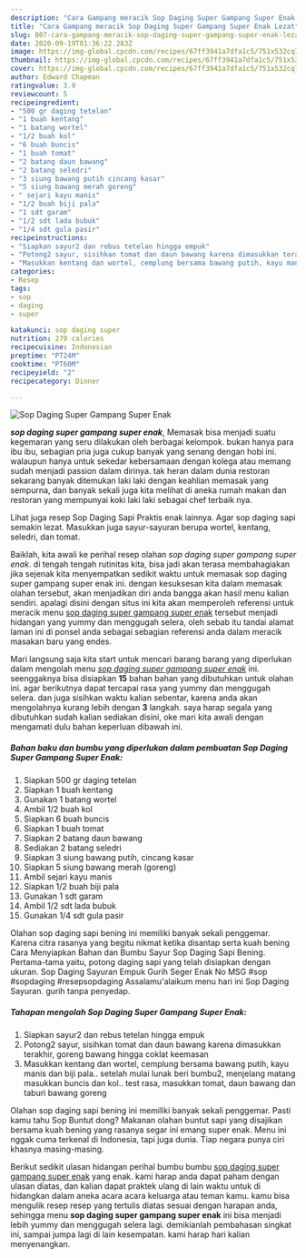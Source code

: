 ```yaml
---
description: "Cara Gampang meracik Sop Daging Super Gampang Super Enak Lezat"
title: "Cara Gampang meracik Sop Daging Super Gampang Super Enak Lezat"
slug: 807-cara-gampang-meracik-sop-daging-super-gampang-super-enak-lezat
date: 2020-09-19T01:36:22.283Z
image: https://img-global.cpcdn.com/recipes/67ff3941a7dfa1c5/751x532cq70/sop-daging-super-gampang-super-enak-foto-resep-utama.jpg
thumbnail: https://img-global.cpcdn.com/recipes/67ff3941a7dfa1c5/751x532cq70/sop-daging-super-gampang-super-enak-foto-resep-utama.jpg
cover: https://img-global.cpcdn.com/recipes/67ff3941a7dfa1c5/751x532cq70/sop-daging-super-gampang-super-enak-foto-resep-utama.jpg
author: Edward Chapman
ratingvalue: 3.9
reviewcount: 5
recipeingredient:
- "500 gr daging tetelan"
- "1 buah kentang"
- "1 batang wortel"
- "1/2 buah kol"
- "6 buah buncis"
- "1 buah tomat"
- "2 batang daun bawang"
- "2 batang seledri"
- "3 siung bawang putih cincang kasar"
- "5 siung bawang merah goreng"
- " sejari kayu manis"
- "1/2 buah biji pala"
- "1 sdt garam"
- "1/2 sdt lada bubuk"
- "1/4 sdt gula pasir"
recipeinstructions:
- "Siapkan sayur2 dan rebus tetelan hingga empuk"
- "Potong2 sayur, sisihkan tomat dan daun bawang karena dimasukkan terakhir, goreng bawang hingga coklat keemasan"
- "Masukkan kentang dan wortel, cemplung bersama bawang putih, kayu manis dan biji pala.. setelah mulai lunak beri bumbu2, menjelang matang masukkan buncis dan kol.. test rasa, masukkan tomat, daun bawang dan taburi bawang goreng"
categories:
- Resep
tags:
- sop
- daging
- super

katakunci: sop daging super 
nutrition: 279 calories
recipecuisine: Indonesian
preptime: "PT24M"
cooktime: "PT60M"
recipeyield: "2"
recipecategory: Dinner

---
```



![Sop Daging Super Gampang Super Enak](https://img-global.cpcdn.com/recipes/67ff3941a7dfa1c5/751x532cq70/sop-daging-super-gampang-super-enak-foto-resep-utama.jpg)

<b><i>sop daging super gampang super enak</i></b>, Memasak bisa menjadi suatu kegemaran yang seru dilakukan oleh berbagai kelompok. bukan hanya para ibu ibu, sebagian pria juga cukup banyak yang senang dengan hobi ini. walaupun hanya untuk sekedar kebersamaan dengan kolega atau memang sudah menjadi passion dalam dirinya. tak heran dalam dunia restoran sekarang banyak ditemukan laki laki dengan keahlian memasak yang sempurna, dan banyak sekali juga kita melihat di aneka rumah makan dan restoran yang mempunyai koki laki laki sebagai chef terbaik nya.

Lihat juga resep Sop Daging Sapi Praktis enak lainnya. Agar sop daging sapi semakin lezat. Masukkan juga sayur-sayuran berupa wortel, kentang, seledri, dan tomat.

Baiklah, kita awali ke perihal resep olahan <i>sop daging super gampang super enak</i>. di tengah tengah rutinitas kita, bisa jadi akan terasa membahagiakan jika sejenak kita menyempatkan sedikit waktu untuk memasak sop daging super gampang super enak ini. dengan kesuksesan kita dalam memasak olahan tersebut, akan menjadikan diri anda bangga akan hasil menu kalian sendiri. apalagi disini dengan situs ini kita akan memperoleh referensi untuk meracik menu <u>sop daging super gampang super enak</u> tersebut menjadi hidangan yang yummy dan menggugah selera, oleh sebab itu tandai alamat laman ini di ponsel anda sebagai sebagian referensi anda dalam meracik masakan baru yang endes.


Mari langsung saja kita start untuk mencari barang barang yang diperlukan dalam mengolah menu <u><i>sop daging super gampang super enak</i></u> ini. seenggaknya bisa disiapkan <b>15</b> bahan bahan yang dibutuhkan untuk olahan ini. agar berikutnya dapat tercapai rasa yang yummy dan menggugah selera. dan juga sisihkan waktu kalian sebentar, karena anda akan mengolahnya kurang lebih dengan <b>3</b> langkah. saya harap segala yang dibutuhkan sudah kalian sediakan disini, oke mari kita awali dengan mengamati dulu bahan keperluan dibawah ini.

<!--inarticleads1-->

##### Bahan baku dan bumbu yang diperlukan dalam pembuatan Sop Daging Super Gampang Super Enak:

1. Siapkan 500 gr daging tetelan
1. Siapkan 1 buah kentang
1. Gunakan 1 batang wortel
1. Ambil 1/2 buah kol
1. Siapkan 6 buah buncis
1. Siapkan 1 buah tomat
1. Siapkan 2 batang daun bawang
1. Sediakan 2 batang seledri
1. Siapkan 3 siung bawang putih, cincang kasar
1. Siapkan 5 siung bawang merah (goreng)
1. Ambil  sejari kayu manis
1. Siapkan 1/2 buah biji pala
1. Gunakan 1 sdt garam
1. Ambil 1/2 sdt lada bubuk
1. Gunakan 1/4 sdt gula pasir


Olahan sop daging sapi bening ini memiliki banyak sekali penggemar. Karena citra rasanya yang begitu nikmat ketika disantap serta kuah bening Cara Menyiapkan Bahan dan Bumbu Sayur Sop Daging Sapi Bening. Pertama-tama yaitu, potong daging sapi yang telah disiapkan dengan ukuran. Sop Daging Sayuran Empuk Gurih Seger Enak No MSG #sop #sopdaging #resepsopdaging Assalamu&#39;alaikum menu hari ini Sop Daging Sayuran. gurih tanpa penyedap. 

<!--inarticleads2-->

##### Tahapan mengolah Sop Daging Super Gampang Super Enak:

1. Siapkan sayur2 dan rebus tetelan hingga empuk
1. Potong2 sayur, sisihkan tomat dan daun bawang karena dimasukkan terakhir, goreng bawang hingga coklat keemasan
1. Masukkan kentang dan wortel, cemplung bersama bawang putih, kayu manis dan biji pala.. setelah mulai lunak beri bumbu2, menjelang matang masukkan buncis dan kol.. test rasa, masukkan tomat, daun bawang dan taburi bawang goreng


Olahan sop daging sapi bening ini memiliki banyak sekali penggemar. Pasti kamu tahu Sop Buntut dong? Makanan olahan buntut sapi yang disajikan bersama kuah bening yang rasanya segar ini emang super enak. Menu ini nggak cuma terkenal di Indonesia, tapi juga dunia. Tiap negara punya ciri khasnya masing-masing. 

Berikut sedikit ulasan hidangan perihal bumbu bumbu <u>sop daging super gampang super enak</u> yang enak. kami harap anda dapat paham dengan ulasan diatas, dan kalian dapat praktek ulang di lain waktu untuk di hidangkan dalam aneka acara acara keluarga atau teman kamu. kamu bisa mengulik resep resep yang tertulis diatas sesuai dengan harapan anda, sehingga menu <b>sop daging super gampang super enak</b> ini bisa menjadi lebih yummy dan menggugah selera lagi. demikianlah pembahasan singkat ini, sampai jumpa lagi di lain kesempatan. kami harap hari kalian menyenangkan.

